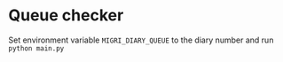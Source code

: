 # Queue checker

Set environment variable `MIGRI_DIARY_QUEUE` to the diary number and run `python main.py`
